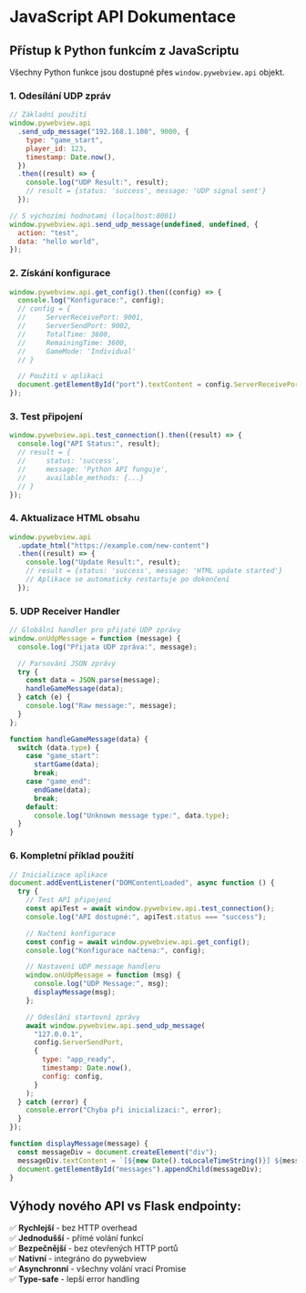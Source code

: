 # JavaScript API Dokumentace

## Přístup k Python funkcím z JavaScriptu

Všechny Python funkce jsou dostupné přes `window.pywebview.api` objekt.

### 1. Odesílání UDP zpráv

```javascript
// Základní použití
window.pywebview.api
  .send_udp_message("192.168.1.100", 9000, {
    type: "game_start",
    player_id: 123,
    timestamp: Date.now(),
  })
  .then((result) => {
    console.log("UDP Result:", result);
    // result = {status: 'success', message: 'UDP signal sent'}
  });

// S výchozími hodnotami (localhost:8001)
window.pywebview.api.send_udp_message(undefined, undefined, {
  action: "test",
  data: "hello world",
});
```

### 2. Získání konfigurace

```javascript
window.pywebview.api.get_config().then((config) => {
  console.log("Konfigurace:", config);
  // config = {
  //     ServerReceivePort: 9001,
  //     ServerSendPort: 9002,
  //     TotalTime: 3600,
  //     RemainingTime: 3600,
  //     GameMode: 'Individual'
  // }

  // Použití v aplikaci
  document.getElementById("port").textContent = config.ServerReceivePort;
});
```

### 3. Test připojení

```javascript
window.pywebview.api.test_connection().then((result) => {
  console.log("API Status:", result);
  // result = {
  //     status: 'success',
  //     message: 'Python API funguje',
  //     available_methods: {...}
  // }
});
```

### 4. Aktualizace HTML obsahu

```javascript
window.pywebview.api
  .update_html("https://example.com/new-content")
  .then((result) => {
    console.log("Update Result:", result);
    // result = {status: 'success', message: 'HTML update started'}
    // Aplikace se automaticky restartuje po dokončení
  });
```

### 5. UDP Receiver Handler

```javascript
// Globální handler pro přijaté UDP zprávy
window.onUdpMessage = function (message) {
  console.log("Přijata UDP zpráva:", message);

  // Parsování JSON zprávy
  try {
    const data = JSON.parse(message);
    handleGameMessage(data);
  } catch (e) {
    console.log("Raw message:", message);
  }
};

function handleGameMessage(data) {
  switch (data.type) {
    case "game_start":
      startGame(data);
      break;
    case "game_end":
      endGame(data);
      break;
    default:
      console.log("Unknown message type:", data.type);
  }
}
```

### 6. Kompletní příklad použití

```javascript
// Inicializace aplikace
document.addEventListener("DOMContentLoaded", async function () {
  try {
    // Test API připojení
    const apiTest = await window.pywebview.api.test_connection();
    console.log("API dostupné:", apiTest.status === "success");

    // Načtení konfigurace
    const config = await window.pywebview.api.get_config();
    console.log("Konfigurace načtena:", config);

    // Nastavení UDP message handleru
    window.onUdpMessage = function (msg) {
      console.log("UDP Message:", msg);
      displayMessage(msg);
    };

    // Odeslání startovní zprávy
    await window.pywebview.api.send_udp_message(
      "127.0.0.1",
      config.ServerSendPort,
      {
        type: "app_ready",
        timestamp: Date.now(),
        config: config,
      }
    );
  } catch (error) {
    console.error("Chyba při inicializaci:", error);
  }
});

function displayMessage(message) {
  const messageDiv = document.createElement("div");
  messageDiv.textContent = `[${new Date().toLocaleTimeString()}] ${message}`;
  document.getElementById("messages").appendChild(messageDiv);
}
```

## Výhody nového API vs Flask endpointy:

✅ **Rychlejší** - bez HTTP overhead  
✅ **Jednodušší** - přímé volání funkcí  
✅ **Bezpečnější** - bez otevřených HTTP portů  
✅ **Nativní** - integráno do pywebview  
✅ **Asynchronní** - všechny volání vrací Promise  
✅ **Type-safe** - lepší error handling
